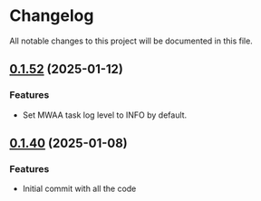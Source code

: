 # Changelog

All notable changes to this project will be documented in this file.

## [0.1.52]() (2025-01-12)

### Features

* Set MWAA task log level to INFO by default.

## [0.1.40]() (2025-01-08)

### Features

* Initial commit with all the code
